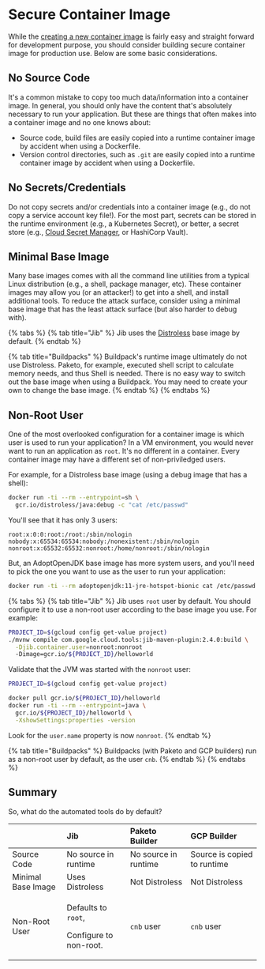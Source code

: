 # Secure Container Image

While the [creating a new container image](container-image.md#containerize) is fairly easy and straight forward for development purpose, you should consider building secure container image for production use. Below are some basic considerations.

## No Source Code

It's a common mistake to copy too much data/information into a container image. In general, you should only have the content that's absolutely necessary to run your application. But these are things that often makes into a container image and no one knows about:

* Source code, build files are easily copied into a runtime container image by accident when using a Dockerfile.
* Version control directories, such as `.git` are easily copied into a runtime container image by accident when using a Dockerfile.

## No Secrets/Credentials

Do not copy secrets and/or credentials into a container image \(e.g., do not copy a service account key file!\). For the most part, secrets can be stored in the runtime environment \(e.g., a Kubernetes Secret\), or better, a secret store \(e.g., [Cloud Secret Manager](../../app-dev/cloud-services/secret-management.md), or HashiCorp Vault\).

## Minimal Base Image

Many base images comes with all the command line utilities from a typical Linux distribution \(e.g., a shell, package manager, etc\). These container images may allow you \(or an attacker!\) to get into a shell, and install additional tools. To reduce the attack surface, consider using a minimal base image that has the least attack surface \(but also harder to debug with\).

{% tabs %}
{% tab title="Jib" %}
Jib uses the [Distroless](https://github.com/GoogleContainerTools/distroless/blob/master/java/README.md) base image by default.
{% endtab %}

{% tab title="Buildpacks" %}
Buildpack's runtime image ultimately do not use Distroless. Paketo, for example, executed shell script to calculate memory needs, and thus Shell is needed. There is no easy way to switch out the base image when using a Buildpack. You may need to create your own to change the base image.
{% endtab %}
{% endtabs %}

## Non-Root User

One of the most overlooked configuration for a container image is which user is used to run your application? In a VM environment, you would never want to run an application as `root`. It's no different in a container. Every container image may have a different set of non-priviledged users.

For example, for a Distroless base image \(using a debug image that has a shell\):

```bash
docker run -ti --rm --entrypoint=sh \
  gcr.io/distroless/java:debug -c "cat /etc/passwd"
```

You'll see that it has only 3 users:

```text
root:x:0:0:root:/root:/sbin/nologin
nobody:x:65534:65534:nobody:/nonexistent:/sbin/nologin
nonroot:x:65532:65532:nonroot:/home/nonroot:/sbin/nologin
```

But, an AdoptOpenJDK base image has more system users, and you'll need to pick the one you want to use as the user to run your application:

```bash
docker run -ti --rm adoptopenjdk:11-jre-hotspot-bionic cat /etc/passwd
```

{% tabs %}
{% tab title="Jib" %}
Jib uses `root` user by default. You should configure it to use a non-root user according to the base image you use. For example:

```bash
PROJECT_ID=$(gcloud config get-value project)
./mvnw compile com.google.cloud.tools:jib-maven-plugin:2.4.0:build \
  -Djib.container.user=nonroot:nonroot
  -Dimage=gcr.io/${PROJECT_ID}/helloworld
```

Validate that the JVM was started with the `nonroot` user:

```bash
PROJECT_ID=$(gcloud config get-value project)

docker pull gcr.io/${PROJECT_ID}/helloworld
docker run -ti --rm --entrypoint=java \
  gcr.io/${PROJECT_ID}/helloworld \
  -XshowSettings:properties -version
```

Look for the `user.name` property is now `nonroot`.
{% endtab %}

{% tab title="Buildpacks" %}
Buildpacks \(with Paketo and GCP builders\) run as a non-root user by default, as the user `cnb`.
{% endtab %}
{% endtabs %}

## Summary

So, what do the automated tools do by default?

<table>
  <thead>
    <tr>
      <th style="text-align:left"></th>
      <th style="text-align:left">Jib</th>
      <th style="text-align:left">Paketo Builder</th>
      <th style="text-align:left">GCP Builder</th>
    </tr>
  </thead>
  <tbody>
    <tr>
      <td style="text-align:left">Source Code</td>
      <td style="text-align:left">No source in runtime</td>
      <td style="text-align:left">No source in runtime</td>
      <td style="text-align:left">Source is copied to runtime</td>
    </tr>
    <tr>
      <td style="text-align:left">Minimal Base Image</td>
      <td style="text-align:left">Uses Distroless</td>
      <td style="text-align:left">Not Distroless</td>
      <td style="text-align:left">Not Distroless</td>
    </tr>
    <tr>
      <td style="text-align:left">Non-Root User</td>
      <td style="text-align:left">
        <p>Defaults to <code>root</code>,</p>
        <p>Configure to non-root.</p>
      </td>
      <td style="text-align:left"><code>cnb</code> user</td>
      <td style="text-align:left"><code>cnb</code> user</td>
    </tr>
  </tbody>
</table>

